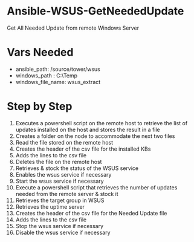 # Ansible-WSUS-GetNeededUpdate
Get All Needed Update from remote Windows Server 

# Vars Needed
- ansible_path: /source/tower/wsus
- windows_path : C:\Temp
- windows_file_name: wsus_extract

# Step by Step
1. Executes a powershell script on the remote host to retrieve the list of updates installed on the host and stores the result in a file
2. Creates a folder on the node to accommodate the next two files
3. Read the file stored on the remote host
4. Creates the header of the csv file for the installed KBs
5. Adds the lines to the csv file
6. Deletes the file on the remote host
7. Retrieves & stock the status of the WSUS service
8. Enables the wsus service if necessary
9. Start the wsus service if necessary
10. Execute a powershell script that retrieves the number of updates needed from the remote server & stock it
11. Retrieves the target group in WSUS
12. Retrieves the uptime server
13. Creates the header of the csv file for the Needed Update file
14. Adds the lines to the csv file
15. Stop the wsus service if necessary
16. Disable the wsus service if necessary
